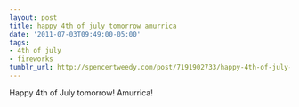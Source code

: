 ```yaml
---
layout: post
title: happy 4th of july tomorrow amurrica
date: '2011-07-03T09:49:00-05:00'
tags:
- 4th of july
- fireworks
tumblr_url: http://spencertweedy.com/post/7191902733/happy-4th-of-july-tomorrow-amurrica
---
```

Happy 4th of July tomorrow! Amurrica!
